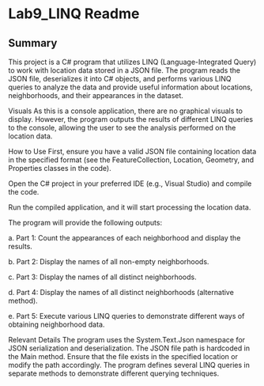 
# Lab9_LINQ Readme
## Summary
This project is a C# program that utilizes LINQ (Language-Integrated Query) to work with location data stored in a JSON file. The program reads the JSON file, deserializes it into C# objects, and performs various LINQ queries to analyze the data and provide useful information about locations, neighborhoods, and their appearances in the dataset.

Visuals
As this is a console application, there are no graphical visuals to display. However, the program outputs the results of different LINQ queries to the console, allowing the user to see the analysis performed on the location data.

How to Use
First, ensure you have a valid JSON file containing location data in the specified format (see the FeatureCollection, Location, Geometry, and Properties classes in the code).

Open the C# project in your preferred IDE (e.g., Visual Studio) and compile the code.

Run the compiled application, and it will start processing the location data.

The program will provide the following outputs:

a. Part 1: Count the appearances of each neighborhood and display the results.

b. Part 2: Display the names of all non-empty neighborhoods.

c. Part 3: Display the names of all distinct neighborhoods.

d. Part 4: Display the names of all distinct neighborhoods (alternative method).

e. Part 5: Execute various LINQ queries to demonstrate different ways of obtaining neighborhood data.

Relevant Details
The program uses the System.Text.Json namespace for JSON serialization and deserialization.
The JSON file path is hardcoded in the Main method. Ensure that the file exists in the specified location or modify the path accordingly.
The program defines several LINQ queries in separate methods to demonstrate different querying techniques.

